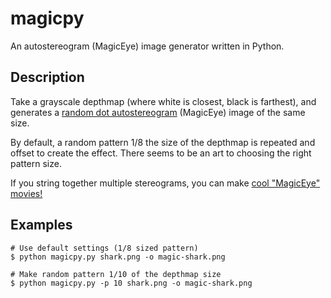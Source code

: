 magicpy
=======
An autostereogram (MagicEye) image generator written in Python.

Description
-----------
Take a grayscale depthmap (where white is closest, black is farthest), and generates a [random dot autostereogram](http://en.wikipedia.org/wiki/Autostereogram) (MagicEye) image of the same size.

By default, a random pattern 1/8 the size of the depthmap is repeated and offset to create the effect. There seems to be an art to choosing the right pattern size.

If you string together multiple stereograms, you can make [cool "MagicEye" movies!](http://synesthesiam.com/code.php#stereograms)

Examples
--------
    # Use default settings (1/8 sized pattern)
    $ python magicpy.py shark.png -o magic-shark.png

    # Make random pattern 1/10 of the depthmap size
    $ python magicpy.py -p 10 shark.png -o magic-shark.png
